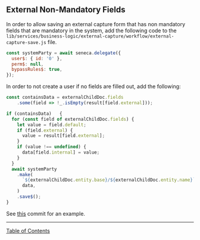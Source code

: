 ## External Non-Mandatory Fields

In order to allow saving an external capture form that has non mandatory fields that are mandatory in the system, add the following code to the `lib/services/business-logic/external-capture/workflow/external-capture-save.js` file.

```js
const systemParty = await seneca.delegate({
  user$: { id: '0' },
  perm$: null,
  bypassRules$: true,
});
```

In order to not create a user if no fields are filled out, add the following:

```js
const containsData = externalChildDoc.fields
	.some(field => !_.isEmpty(result[field.external]));

if (containsData)	{
  for (const field of externalChildDoc.fields) {
    let value = field.default;
    if (field.external) {
      value = result[field.external];
    }
    if (value !== undefined) {
      data[field.internal] = value;
    }
  }
  await systemParty
    .make(
      `${externalChildDoc.entity.base}/${externalChildDoc.entity.name}`,
      data,
    )
    .save$();
}
```

See [this](https://github.com/i-Sight/config_cwcpcn_v5/commit/045345f88ca34eb8da5457c92779e91c9efd167d) commit for an example.

***
[Table of Contents](../README.md)